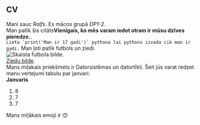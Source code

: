 ## CV
Mani sauc *Ralfs*. Es mācos grupā *DP1-2*.      
Man patīk šis citāts**Vienīgais, ko mēs varam iedot otram ir mūsu dzīves pieredze.**.  
``Lieto `print('Man ir 17 gadi')` pythona lai pythons izvada cik man ir gadi.``
Man ļoti patīk futbols un ziedi.  
![Skaista futbola bilde](![image](https://user-images.githubusercontent.com/80328851/121176467-e76e9180-c864-11eb-8114-38e193aaee73.png)
).  
[Ziedu bilde](https://encrypted-tbn0.gstatic.com/images?q=tbn:ANd9GcRMr5USQVQkNb7u25TEZKv0BIvQdEu1Fehwhg&usqp=CAU).  
Mans miļakais priekšmets ir Datorsistēmas un datortīkli. Šeit jūs varat redzet manu vertejumi tabulu par janvari:  
 **Janvaris**  
1. 8  
2. 7  
3. 7  

Mans mīļākais emoji ir :blush:
